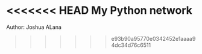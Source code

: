 <<<<<<< HEAD
My Python network
=======
Author: Joshua ALana
>>>>>>> e93b90a95770e0342452e1aaaa94dc34d76c6511
